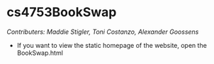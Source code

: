 # cs4753BookSwap
*Contributers: Maddie Stigler, Toni Costanzo, Alexander Goossens*

- If you want to view the static homepage of the website, open the BookSwap.html